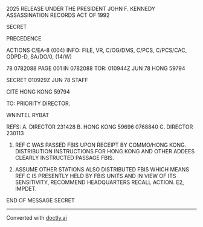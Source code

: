 2025 RELEASE UNDER THE PRESIDENT JOHN F. KENNEDY ASSASSINATION RECORDS ACT OF 1992

SECRET

PRECEDENCE

ACTIONS C/EA-8 (004) INFO: FILE, VR, C/OG/DMS, C/PCS, C/PCS/CAC, ODPD-D,
SA/DO/0, (14/W)

78 0782088 PAGE 001 IN 0782088
TOR: 010944Z JUN 78 HONG 59794

SECRET 010929Z JUN 78 STAFF

CITE HONG KONG 59794

TO: PRIORITY DIRECTOR.

WNINTEL RYBAT

REFS: A. DIRECTOR 231428
B. HONG KONG 59696 0768840
C. DIRECTOR 230113

1. REF C WAS PASSED FBIS UPON RECEIPT BY COMMO/HONG KONG.
   DISTRIBUTION INSTRUCTIONS FOR HONG KONG AND OTHER ADDEES CLEARLY
   INSTRUCTED PASSAGE FBIS.

2. ASSUME OTHER STATIONS ALSO DISTRIBUTED FBIS WHICH MEANS
   REF C IS PRESENTLY HELD BY FBIS UNITS AND IN VIEW OF ITS
   SENSITIVITY, RECOMMEND HEADQUARTERS RECALL ACTION. E2, IMPDET.

END OF MESSAGE SECRET


---
Converted with [doctly.ai](https://doctly.ai)
